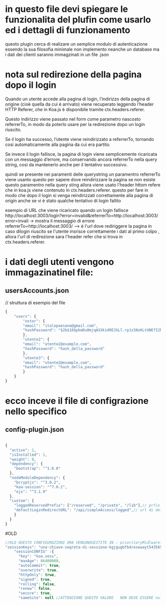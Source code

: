 # in questo file devi spiegare le funzionalita del plufin come usarlo ed i dettagli di funzionamento


questo plugin cerca di realizare un semplice modulo di autenticazione 
essendo la sua filosofia minimale non implemento neanche un database ma i dati dei clienti saranno immagzinati in un file .json

# nota sul redirezione della pagina dopo il login 

Quando un utente accede alla pagina di login, l’indirizzo della pagina di origine (cioè quella da cui è arrivato) viene recuperato leggendo l’header HTTP Referer, che in Koa.js è disponibile tramite ctx.headers.referer.

Questo indirizzo viene passato nel form come parametro nascosto referrerTo, in modo da poterlo usare per la redirezione dopo un login riuscito.

Se il login ha successo, l’utente viene reindirizzato a referrerTo, tornando così automaticamente alla pagina da cui era partito.

Se invece il login fallisce, la pagina di login viene semplicemente ricaricata con un messaggio d’errore, ma conservando ancora referrerTo nella query string, così da mantenerlo anche per il tentativo successivo.

quindi se presente nei paramenti delle querystring un paramentro referrerTo viene usanto questo per sapere dove reindirizzare la pagina 
se non esiste questo paramentro nella query sting allora viene usato l'header httom refere che in koa.js viene contenuto in ctx.headers.referer.
questo per fare in modo che dopo il login si venga reindirizzati correttamente alla pagina di origin anche se vi è stato qualche tentativo di login fallito 

esempio di URL che viene ricaricato quando un login fallisce http://localhost:3003/login?error=invalid&referrerTo=http://localhost:3003/
error=invali -> mostra il messaggio di errore 
referrerTo=http://localhost:3003/ --> è l'url dove rediriggere la pagina in caso dilogin riuscito 
se l'utente insrisce correttamente i dati al primo colpo , allora l'url di redirezione sara l'header refer che si trova in ctx.headers.referer.

# i dati degli utenti vengono immagazinatinel file:
## usersAccounts.json
// struttura di esempio del file
```js
{
    "users": {
        "oxtor": {
        "email": "italopaesano@gmail.com",
        "hashPassword": "$2b$10$pkmDu0mjqASXk14REJGLl.rpJzSNzKLtUNEfI2N2wlppFtK6vA1Lu"
        },
        "utente2": {
        "email": "utente2@example.com",
        "hashPassword": "hash_della_password"
        },
        "utente3": {
        "email": "utente2@example.com",
        "hashPassword": "hash_della_password"
        }
    }    
}

```

# ecco inceve il file di configrazione nello specifico 
## config-plugin.json
```js

{
  "active": 1,
  "isInstalled": 1,
  "weight": 0,
  "dependency": {
    "bootstrap": "^1.0.0"
  },
  "nodeModuleDependency": {
    "bcryptjs": "^3.0.2",
    "koa-session": "^7.0.2",
    "ejs": "^3.1.9"
  },
  "custom": {
    "loggedReservedPrefix": ["/reserved", "/private", "/lib"],// prfix nei quali sarà automaticamente richiesta di essere logati 
    "defaultLoginRedirectURL": "/api/simpleAccess/logged",// url di default per il redirect dopo che illogi ha avuto successo
    }
  }
}

```

#OLD
```js
//OLD QUESTO CONFIGURAZIONI ORA VENGONOGESTITE IN : prioritaryMidlware.js
"sessionKeys": "una-chiave-segreta-di-sessione-kgjgugbfbdresewayt5435654757156", //dato che serve 
    "sessionCONFIG" :{
      "key": "koa.sess",
      "maxAge": 86400000,
      "autoCommit": true, 
      "overwrite": true,
      "httpOnly": true, 
      "signed": true, 
      "rolling": false, 
      "renew": false, 
      "secure": true, 
      "sameSite": null //ATTENZIONE QUESTO VALORE   NON DEVE ESSERE null , altrimenti il programmada error  citato nella configurazione di koa-session ma meglio rimuoverlo


```


